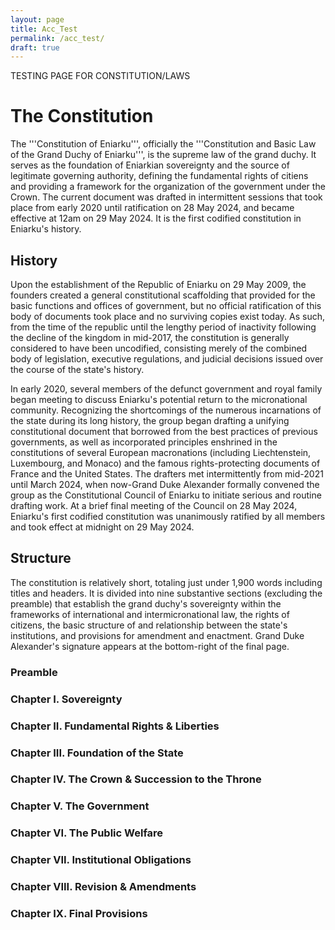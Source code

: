 ```yaml
---
layout: page
title: Acc_Test
permalink: /acc_test/
draft: true
---
```


TESTING PAGE FOR CONSTITUTION/LAWS

# The Constitution

The '''Constitution of Eniarku''', officially the '''Constitution and Basic Law of the Grand Duchy of Eniarku''', is the supreme law of the grand duchy. It serves as the foundation of Eniarkian sovereignty and the source of legitimate governing authority, defining the fundamental rights of citiens and providing a framework for the organization of the government under the Crown. The current document was drafted in intermittent sessions that took place from early 2020 until ratification on 28 May 2024, and became effective at 12am on 29 May 2024. It is the first codified constitution in Eniarku's history.

## History

Upon the establishment of the Republic of Eniarku on 29 May 2009, the founders created a general constitutional scaffolding that provided for the basic functions and offices of government, but no official ratification of this body of documents took place and no surviving copies exist today. As such, from the time of the republic until the lengthy period of inactivity following the decline of the kingdom in mid-2017, the constitution is generally considered to have been uncodified, consisting merely of the combined body of legislation, executive regulations, and judicial decisions issued over the course of the state's history.

In early 2020, several members of the defunct government and royal family began meeting to discuss Eniarku's potential return to the micronational community. Recognizing the shortcomings of the numerous incarnations of the state during its long history, the group began drafting a unifying constitutional document that borrowed from the best practices of previous governments, as well as incorporated principles enshrined in the constitutions of several European macronations (including Liechtenstein, Luxembourg, and Monaco) and the famous rights-protecting documents of France and the United States. The drafters met intermittently from mid-2021 until March 2024, when now-Grand Duke Alexander formally convened the group as the Constitutional Council of Eniarku to initiate serious and routine drafting work. At a brief final meeting of the Council on 28 May 2024, Eniarku's first codified constitution was unanimously ratified by all members and took effect at midnight on 29 May 2024.

## Structure

The constitution is relatively short, totaling just under 1,900 words including titles and headers. It is divided into nine substantive sections (excluding the preamble) that establish the grand duchy's sovereignty within the frameworks of international and intermicronational law, the rights of citizens, the basic structure of and relationship between the state's institutions, and provisions for amendment and enactment. Grand Duke Alexander's signature appears at the bottom-right of the final page.

### Preamble

### Chapter I. Sovereignty

### Chapter II. Fundamental Rights & Liberties

### Chapter III. Foundation of the State

### Chapter IV. The Crown & Succession to the Throne

### Chapter V. The Government

### Chapter VI. The Public Welfare

### Chapter VII. Institutional Obligations

### Chapter VIII. Revision & Amendments

### Chapter IX. Final Provisions
